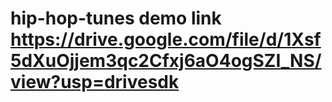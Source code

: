 
# hip-hop-tunes demo link https://drive.google.com/file/d/1Xsf5dXuOjjem3qc2Cfxj6aO4ogSZI_NS/view?usp=drivesdk
